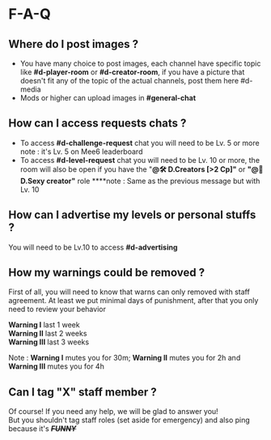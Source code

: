# F-A-Q

## Where do I post images ? 

* You have many choice to post images, each channel have specific topic like **\#d-player-room** or **\#d-creator-room**, if you have a picture that doesn't fit any of the topic of the actual channels, post them here \#d-media 
* Mods or higher can upload images in **\#general-chat**

## How can I access requests chats ?

* To access **\#d-challenge-request** chat you will need to be Lv. 5 or more  note : it's Lv. 5 on Mee6 leaderboard  
* To access **\#d-level-request** chat you will need to be Lv. 10 or more, the room will also be open if you have the "**@🛠 D.Creators \[&gt;2 Cp\]"** or **"@💎D.Sexy creator"** role  ****note : Same as the previous message but with Lv. 10  

## How can I advertise my levels or personal stuffs ?

You will need to be Lv.10 to access **\#d-advertising** 

## **How my warnings could be removed ?**

First of all, you will need to know that warns can only removed with staff agreement. At least we put minimal days of punishment, after that you only need to review your behavior  
  
**Warning I** last 1 week  
**Warning II** last 2 weeks   
**Warning III** last 3 weeks   
  
Note : **Warning I** mutes you for 30m; **Warning II** mutes you for 2h and **Warning III** mutes you for 4h

## Can I tag "X" staff member ?

Of course! If you need any help, we will be glad to answer you!  
But you shouldn't tag staff roles \(set aside for emergency\) and also ping because it's ~~_**FUNNY**_~~

